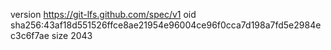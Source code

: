 version https://git-lfs.github.com/spec/v1
oid sha256:43af18d551526ffce8ae21954e96004ce96f0cca7d198a7fd5e2984ec3c6f7ae
size 2043
